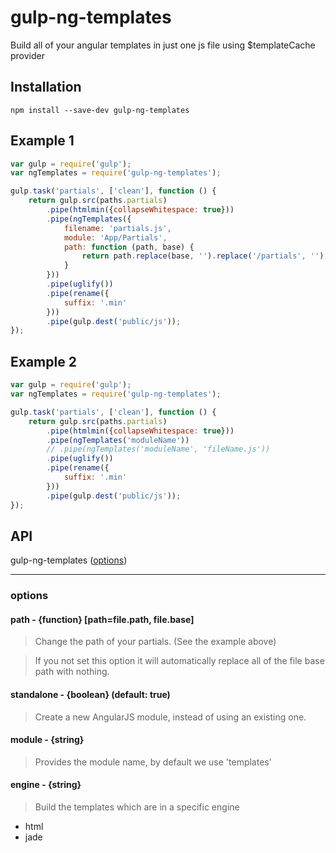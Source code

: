 gulp-ng-templates
=================

Build all of your angular templates in just one js file using $templateCache provider

## Installation
```
npm install --save-dev gulp-ng-templates
```

## Example 1

```js
var gulp = require('gulp');
var ngTemplates = require('gulp-ng-templates');

gulp.task('partials', ['clean'], function () {
	return gulp.src(paths.partials)
		.pipe(htmlmin({collapseWhitespace: true}))
		.pipe(ngTemplates({
			filename: 'partials.js',
			module: 'App/Partials',
			path: function (path, base) {
				return path.replace(base, '').replace('/partials', '');
			}
		}))
		.pipe(uglify())
		.pipe(rename({
			suffix: '.min'
		}))
		.pipe(gulp.dest('public/js'));
});
```

## Example 2

```js
var gulp = require('gulp');
var ngTemplates = require('gulp-ng-templates');

gulp.task('partials', ['clean'], function () {
	return gulp.src(paths.partials)
		.pipe(htmlmin({collapseWhitespace: true}))
		.pipe(ngTemplates('moduleName'))
		// .pipe(ngTemplates('moduleName', 'fileName.js'))
		.pipe(uglify())
		.pipe(rename({
			suffix: '.min'
		}))
		.pipe(gulp.dest('public/js'));
});
```

## API

gulp-ng-templates ([options](#options))

----

### options

#### path - {function} [path=file.path, file.base]

> Change the path of your partials. (See the example above)

> If you not set this option it will automatically replace all of the file base path with nothing.

#### standalone - {boolean} (default: true)

> Create a new AngularJS module, instead of using an existing one.

#### module - {string}

> Provides the module name, by default we use 'templates'

#### engine - {string}

> Build the templates which are in a specific engine

- html
- jade